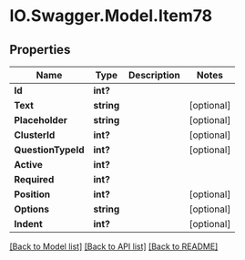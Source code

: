 # IO.Swagger.Model.Item78
## Properties

Name | Type | Description | Notes
------------ | ------------- | ------------- | -------------
**Id** | **int?** |  | 
**Text** | **string** |  | [optional] 
**Placeholder** | **string** |  | [optional] 
**ClusterId** | **int?** |  | [optional] 
**QuestionTypeId** | **int?** |  | [optional] 
**Active** | **int?** |  | 
**Required** | **int?** |  | 
**Position** | **int?** |  | [optional] 
**Options** | **string** |  | [optional] 
**Indent** | **int?** |  | [optional] 

[[Back to Model list]](../README.md#documentation-for-models) [[Back to API list]](../README.md#documentation-for-api-endpoints) [[Back to README]](../README.md)

